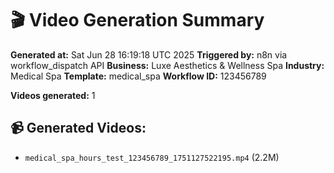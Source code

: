 # 🎬 Video Generation Summary

**Generated at:** Sat Jun 28 16:19:18 UTC 2025
**Triggered by:** n8n via workflow_dispatch API
**Business:** Luxe Aesthetics & Wellness Spa
**Industry:** Medical Spa
**Template:** medical_spa
**Workflow ID:** 123456789

**Videos generated:** 1

## 📹 Generated Videos:
- `medical_spa_hours_test_123456789_1751127522195.mp4` (2.2M)
